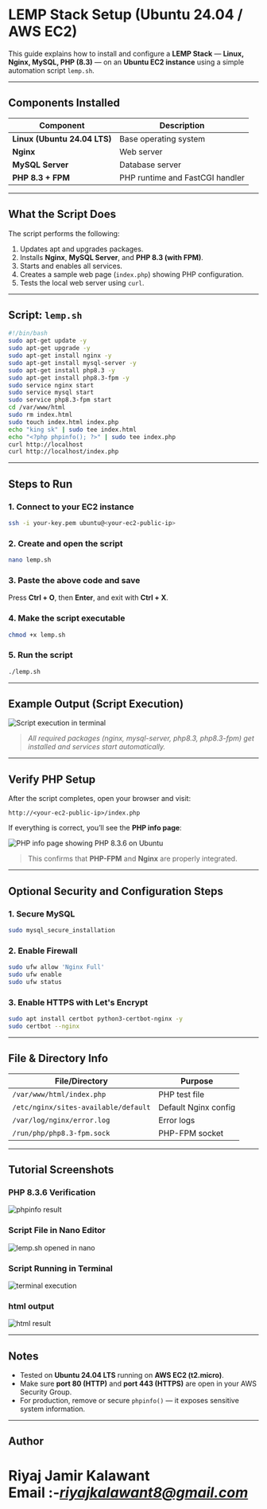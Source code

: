 
#  LEMP Stack Setup (Ubuntu 24.04 / AWS EC2)

This guide explains how to install and configure a **LEMP Stack** — **Linux, Nginx, MySQL, PHP (8.3)** — on an **Ubuntu EC2 instance** using a simple automation script `lemp.sh`.

---

##  Components Installed

| Component | Description |
|------------|-------------|
| **Linux (Ubuntu 24.04 LTS)** | Base operating system |
| **Nginx** | Web server |
| **MySQL Server** | Database server |
| **PHP 8.3 + FPM** | PHP runtime and FastCGI handler |

---

##  What the Script Does

The script performs the following:

1. Updates apt and upgrades packages.  
2. Installs **Nginx**, **MySQL Server**, and **PHP 8.3 (with FPM)**.  
3. Starts and enables all services.  
4. Creates a sample web page (`index.php`) showing PHP configuration.  
5. Tests the local web server using `curl`.

---

##  Script: `lemp.sh`

```bash
#!/bin/bash
sudo apt-get update -y
sudo apt-get upgrade -y
sudo apt-get install nginx -y
sudo apt-get install mysql-server -y
sudo apt-get install php8.3 -y
sudo apt-get install php8.3-fpm -y
sudo service nginx start
sudo service mysql start
sudo service php8.3-fpm start
cd /var/www/html
sudo rm index.html
sudo touch index.html index.php
echo "king sk" | sudo tee index.html
echo "<?php phpinfo(); ?>" | sudo tee index.php
curl http://localhost
curl http://localhost/index.php
```

---

##  Steps to Run

### 1. Connect to your EC2 instance
```bash
ssh -i your-key.pem ubuntu@<your-ec2-public-ip>
```

### 2. Create and open the script
```bash
nano lemp.sh
```

### 3. Paste the above code and save  
Press **Ctrl + O**, then **Enter**, and exit with **Ctrl + X**.

### 4. Make the script executable
```bash
chmod +x lemp.sh
```

### 5. Run the script
```bash
./lemp.sh
```

---

##  Example Output (Script Execution)

![Script execution in terminal](./img/Screenshot%202025-09-15%20002602.png)

> *All required packages (nginx, mysql-server, php8.3, php8.3-fpm) get installed and services start automatically.*

---

##  Verify PHP Setup

After the script completes, open your browser and visit:

```
http://<your-ec2-public-ip>/index.php
```

If everything is correct, you’ll see the **PHP info page**:

![PHP info page showing PHP 8.3.6 on Ubuntu](./img/Screenshot%202025-09-15%20002239.png)

> This confirms that **PHP-FPM** and **Nginx** are properly integrated.

---

##  Optional Security and Configuration Steps

### 1. Secure MySQL
```bash
sudo mysql_secure_installation
```

### 2. Enable Firewall
```bash
sudo ufw allow 'Nginx Full'
sudo ufw enable
sudo ufw status
```

### 3. Enable HTTPS with Let's Encrypt
```bash
sudo apt install certbot python3-certbot-nginx -y
sudo certbot --nginx
```

---

##  File & Directory Info

| File/Directory | Purpose |
|----------------|----------|
| `/var/www/html/index.php` | PHP test file |
| `/etc/nginx/sites-available/default` | Default Nginx config |
| `/var/log/nginx/error.log` | Error logs |
| `/run/php/php8.3-fpm.sock` | PHP-FPM socket |

---

##  Tutorial Screenshots

###  PHP 8.3.6 Verification  
![phpinfo result](./img/Screenshot%202025-09-15%20002239.png)

###  Script File in Nano Editor  
![lemp.sh opened in nano](./img/Screenshot%202025-09-15%20002352.png)

###  Script Running in Terminal  
![terminal execution](./img/Screenshot%202025-09-15%20002602.png)

###  html output 
![html result](./img/Screenshot%202025-09-15%20002632.png)


---

##  Notes

- Tested on **Ubuntu 24.04 LTS** running on **AWS EC2 (t2.micro)**.  
- Make sure **port 80 (HTTP)** and **port 443 (HTTPS)** are open in your AWS Security Group.  
- For production, remove or secure `phpinfo()` — it exposes sensitive system information.

---

##  Author

**Riyaj Jamir Kalawant**  
Email :-*riyajkalawant8@gmail.com*  
=======

